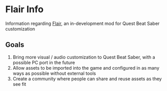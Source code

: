 # Flair Info
Information regarding [Flair](https://github.com/CatsaCode/Flair), an in-development mod for Quest Beat Saber customization

## Goals
1. Bring more visual / audio customization to Quest Beat Saber, with a possible PC port in the future
2. Allow assets to be imported into the game and configured in as many ways as possible without external tools
3. Create a community where people can share and reuse assets as they see fit
